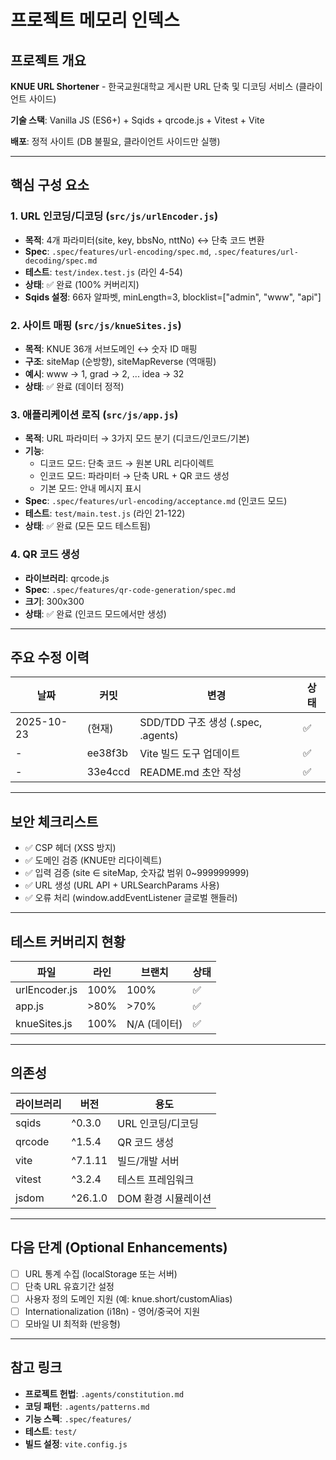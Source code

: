 # 프로젝트 메모리 인덱스

## 프로젝트 개요

**KNUE URL Shortener** - 한국교원대학교 게시판 URL 단축 및 디코딩 서비스 (클라이언트 사이드)

**기술 스택**: Vanilla JS (ES6+) + Sqids + qrcode.js + Vitest + Vite

**배포**: 정적 사이트 (DB 불필요, 클라이언트 사이드만 실행)

---

## 핵심 구성 요소

### 1. URL 인코딩/디코딩 (`src/js/urlEncoder.js`)
- **목적**: 4개 파라미터(site, key, bbsNo, nttNo) ↔ 단축 코드 변환
- **Spec**: `.spec/features/url-encoding/spec.md`, `.spec/features/url-decoding/spec.md`
- **테스트**: `test/index.test.js` (라인 4-54)
- **상태**: ✅ 완료 (100% 커버리지)
- **Sqids 설정**: 66자 알파벳, minLength=3, blocklist=["admin", "www", "api"]

### 2. 사이트 매핑 (`src/js/knueSites.js`)
- **목적**: KNUE 36개 서브도메인 ↔ 숫자 ID 매핑
- **구조**: siteMap (순방향), siteMapReverse (역매핑)
- **예시**: www → 1, grad → 2, ... idea → 32
- **상태**: ✅ 완료 (데이터 정적)

### 3. 애플리케이션 로직 (`src/js/app.js`)
- **목적**: URL 파라미터 → 3가지 모드 분기 (디코드/인코드/기본)
- **기능**:
  - 디코드 모드: 단축 코드 → 원본 URL 리다이렉트
  - 인코드 모드: 파라미터 → 단축 URL + QR 코드 생성
  - 기본 모드: 안내 메시지 표시
- **Spec**: `.spec/features/url-encoding/acceptance.md` (인코드 모드)
- **테스트**: `test/main.test.js` (라인 21-122)
- **상태**: ✅ 완료 (모든 모드 테스트됨)

### 4. QR 코드 생성
- **라이브러리**: qrcode.js
- **Spec**: `.spec/features/qr-code-generation/spec.md`
- **크기**: 300x300
- **상태**: ✅ 완료 (인코드 모드에서만 생성)

---

## 주요 수정 이력

| 날짜 | 커밋 | 변경 | 상태 |
|------|------|------|------|
| 2025-10-23 | (현재) | SDD/TDD 구조 생성 (.spec, .agents) | ✅ |
| - | ee38f3b | Vite 빌드 도구 업데이트 | ✅ |
| - | 33e4ccd | README.md 초안 작성 | ✅ |

---

## 보안 체크리스트

- ✅ CSP 헤더 (XSS 방지)
- ✅ 도메인 검증 (KNUE만 리다이렉트)
- ✅ 입력 검증 (site ∈ siteMap, 숫자값 범위 0~999999999)
- ✅ URL 생성 (URL API + URLSearchParams 사용)
- ✅ 오류 처리 (window.addEventListener 글로벌 핸들러)

---

## 테스트 커버리지 현황

| 파일 | 라인 | 브랜치 | 상태 |
|------|------|--------|------|
| urlEncoder.js | 100% | 100% | ✅ |
| app.js | >80% | >70% | ✅ |
| knueSites.js | 100% | N/A (데이터) | ✅ |

---

## 의존성

| 라이브러리 | 버전 | 용도 |
|-----------|------|------|
| sqids | ^0.3.0 | URL 인코딩/디코딩 |
| qrcode | ^1.5.4 | QR 코드 생성 |
| vite | ^7.1.11 | 빌드/개발 서버 |
| vitest | ^3.2.4 | 테스트 프레임워크 |
| jsdom | ^26.1.0 | DOM 환경 시뮬레이션 |

---

## 다음 단계 (Optional Enhancements)

- [ ] URL 통계 수집 (localStorage 또는 서버)
- [ ] 단축 URL 유효기간 설정
- [ ] 사용자 정의 도메인 지원 (예: knue.short/customAlias)
- [ ] Internationalization (i18n) - 영어/중국어 지원
- [ ] 모바일 UI 최적화 (반응형)

---

## 참고 링크

- **프로젝트 헌법**: `.agents/constitution.md`
- **코딩 패턴**: `.agents/patterns.md`
- **기능 스펙**: `.spec/features/`
- **테스트**: `test/`
- **빌드 설정**: `vite.config.js`
